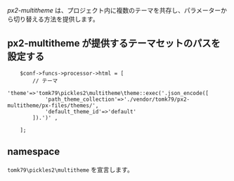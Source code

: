 

*px2-multitheme* は、プロジェクト内に複数のテーマを共存し、パラメーターから切り替える方法を提供します。

<!-- autoindex -->


## px2-multitheme が提供するテーマセットのパスを設定する

```
	$conf->funcs->processor->html = [
		// テーマ
		'theme'=>'tomk79\pickles2\multitheme\theme::exec('.json_encode([
			'path_theme_collection'=>'./vendor/tomk79/px2-multitheme/px-files/themes/',
			'default_theme_id'=>'default'
		]).')' ,

	];

```

## namespace

`tomk79\pickles2\multitheme` を宣言します。

